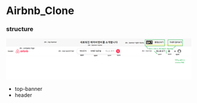 # Airbnb_Clone

### structure

![에어비엔비 헤더](https://github.com/raim-2/images/blob/main/images/airbnb-header-structure.png)

+ top-banner
+ header


